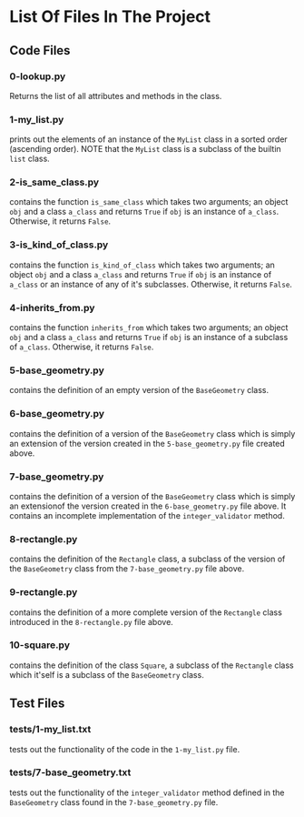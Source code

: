 # List Of Files In The Project

## Code Files

### 0-lookup.py
Returns the list of all attributes and methods in the class.

### 1-my_list.py
prints out the elements of an instance of the `MyList` class in a sorted order (ascending order). NOTE that the `MyList` class is a subclass of the builtin `list` class.

### 2-is_same_class.py
contains the function `is_same_class` which takes two arguments; an object `obj` and a class `a_class` and  returns `True` if `obj` is an instance of `a_class`. Otherwise, it returns `False`.

### 3-is_kind_of_class.py
contains the function `is_kind_of_class` which takes two arguments; an object `obj` and a class `a_class` and returns `True` if `obj` is an instance of `a_class` or an instance of any of it's subclasses. Otherwise, it returns `False`.

### 4-inherits_from.py
contains the function `inherits_from` which takes two arguments; an object `obj` and a class `a_class` and returns `True` if `obj` is an instance of a subclass of `a_class`. Otherwise, it returns `False`.

### 5-base_geometry.py
contains the definition of an empty version of the `BaseGeometry` class. 

### 6-base_geometry.py
contains the definition of a version of the `BaseGeometry` class which is simply an extension of the version created in the `5-base_geometry.py` file created above.

### 7-base_geometry.py
contains the definition of a version of the `BaseGeometry` class which is simply an extensionof the version created in the `6-base_geometry.py` file above. It contains an incomplete implementation of the `integer_validator` method.

### 8-rectangle.py
contains the definition of the `Rectangle` class, a subclass of the version of the `BaseGeometry` class from the `7-base_geometry.py` file above.

### 9-rectangle.py
contains the definition of a more complete version of the `Rectangle` class introduced in the `8-rectangle.py` file above.

### 10-square.py
contains the definition of the class `Square`, a subclass of the `Rectangle` class which it'self is a subclass of the `BaseGeometry` class.

###     

## Test Files

### tests/1-my_list.txt
tests out the functionality of the code in the `1-my_list.py` file.

### tests/7-base_geometry.txt
tests out the functionality of the `integer_validator` method defined in the `BaseGeometry` class found in the `7-base_geometry.py` file.
